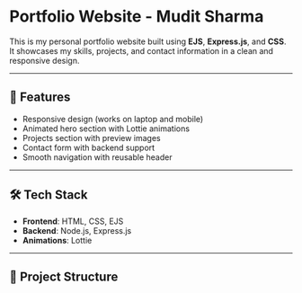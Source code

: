 # Portfolio Website - Mudit Sharma

This is my personal portfolio website built using **EJS**, **Express.js**, and **CSS**.  
It showcases my skills, projects, and contact information in a clean and responsive design.

---

## 🚀 Features
- Responsive design (works on laptop and mobile)
- Animated hero section with Lottie animations
- Projects section with preview images
- Contact form with backend support
- Smooth navigation with reusable header

---

## 🛠️ Tech Stack
- **Frontend**: HTML, CSS, EJS
- **Backend**: Node.js, Express.js
- **Animations**: Lottie

---

## 📂 Project Structure
